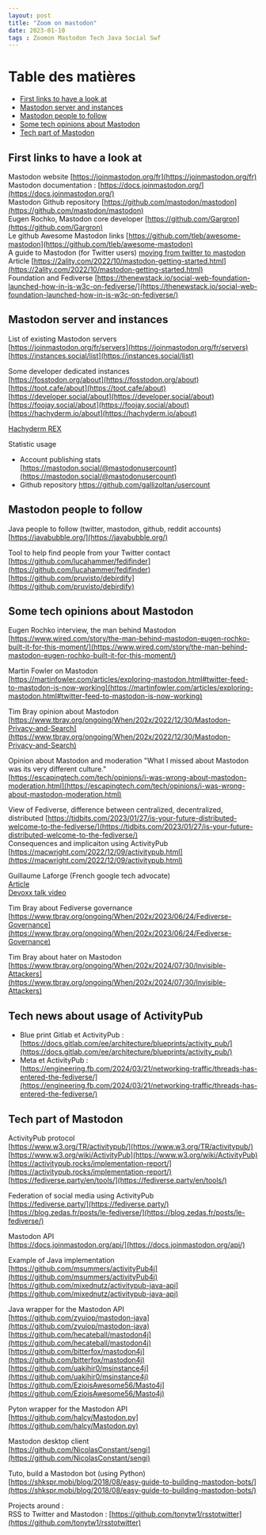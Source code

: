 ```yaml
---
layout: post
title: "Zoom on mastodon"
date: 2023-01-10
tags : Zoomon Mastodon Tech Java Social Swf
---
```


# Table des matières

   * [First links to have a look at](#first-links-to-have-a-look-at)
   * [Mastodon server and instances](#mastodon-server-and-instances)
   * [Mastodon people to follow](#mastodon-people-to-follow)
   * [Some tech opinions about Mastodon](#some-tech-opinions-about-mastodon)
   * [Tech part of Mastodon](#tech-part-of-mastodon)


## First links to have a look at

Mastodon website [https://joinmastodon.org/fr](https://joinmastodon.org/fr)   
Mastodon documentation : [https://docs.joinmastodon.org/](https://docs.joinmastodon.org/)   
Mastodon Github repository [https://github.com/mastodon/mastodon](https://github.com/mastodon/mastodon)   
Eugen Rochko, Mastodon core developer [https://github.com/Gargron](https://github.com/Gargron)   
Le github Awesome Mastodon links [https://github.com/tleb/awesome-mastodon](https://github.com/tleb/awesome-mastodon)   
A guide to Mastodon (for Twitter users) [moving from twitter to mastodon](https://www.forceflow.be/2022/11/11/moving-from-twitter-to-mastodon/)         
Article [https://2ality.com/2022/10/mastodon-getting-started.html](https://2ality.com/2022/10/mastodon-getting-started.html)             
Foundation and Fediverse [https://thenewstack.io/social-web-foundation-launched-how-in-is-w3c-on-fediverse/](https://thenewstack.io/social-web-foundation-launched-how-in-is-w3c-on-fediverse/)        


## Mastodon server and instances

List of existing Mastodon servers   
[https://joinmastodon.org/fr/servers](https://joinmastodon.org/fr/servers)   
[https://instances.social/list](https://instances.social/list)   

Some developer dedicated instances   
[https://fosstodon.org/about](https://fosstodon.org/about)   
[https://toot.cafe/about](https://toot.cafe/about)   
[https://developer.social/about](https://developer.social/about)   
[https://foojay.social/about](https://foojay.social/about)   
[https://hachyderm.io/about](https://hachyderm.io/about)   

[Hachyderm REX](https://medium.com/@kris-nova/experimenting-with-federation-and-migrating-accounts-eae61a688c3c)    

Statistic usage 
* Account publishing stats [https://mastodon.social/@mastodonusercount](https://mastodon.social/@mastodonusercount)    
* Github repository https://github.com/gallizoltan/usercount    

## Mastodon people to follow

Java people to follow (twitter, mastodon, github, reddit accounts)   
[https://javabubble.org/](https://javabubble.org/)   

Tool to help find people from your Twitter contact   
[https://github.com/lucahammer/fedifinder](https://github.com/lucahammer/fedifinder)   
[https://github.com/pruvisto/debirdify](https://github.com/pruvisto/debirdify)   


## Some tech opinions about Mastodon

Eugen Rochko interview, the man behind Mastodon   
[https://www.wired.com/story/the-man-behind-mastodon-eugen-rochko-built-it-for-this-moment/](https://www.wired.com/story/the-man-behind-mastodon-eugen-rochko-built-it-for-this-moment/)   

Martin Fowler on Mastodon   
[https://martinfowler.com/articles/exploring-mastodon.html#twitter-feed-to-mastodon-is-now-working](https://martinfowler.com/articles/exploring-mastodon.html#twitter-feed-to-mastodon-is-now-working)   

Tim Bray opinion about Mastodon   
[https://www.tbray.org/ongoing/When/202x/2022/12/30/Mastodon-Privacy-and-Search](https://www.tbray.org/ongoing/When/202x/2022/12/30/Mastodon-Privacy-and-Search)   

Opinion about Mastodon and moderation "What I missed about Mastodon was its very different culture."   
[https://escapingtech.com/tech/opinions/i-was-wrong-about-mastodon-moderation.html](https://escapingtech.com/tech/opinions/i-was-wrong-about-mastodon-moderation.html)   

View of Fediverse, difference between centralized, decentralized, distributed
[https://tidbits.com/2023/01/27/is-your-future-distributed-welcome-to-the-fediverse/](https://tidbits.com/2023/01/27/is-your-future-distributed-welcome-to-the-fediverse/)    
Consequences and implicaiton using ActivityPub    
[https://macwright.com/2022/12/09/activitypub.html](https://macwright.com/2022/12/09/activitypub.html)   

Guillaume Laforge (French google tech advocate)   
[Article](https://glaforge.dev/posts/2023/01/06/calculating-your-potential-reach-on-mastodon-with-google-cloud-workflows-orchestrating-the-mastodon-apis/)    
[Devoxx talk video](https://www.youtube.com/watch?v=_BaK9BNlUHg)  

Tim Bray about Fediverse governance    
[https://www.tbray.org/ongoing/When/202x/2023/06/24/Fediverse-Governance](https://www.tbray.org/ongoing/When/202x/2023/06/24/Fediverse-Governance)

Tim Bray about hater on Mastodon    
[https://www.tbray.org/ongoing/When/202x/2024/07/30/Invisible-Attackers](https://www.tbray.org/ongoing/When/202x/2024/07/30/Invisible-Attackers)      

## Tech news about usage of ActivityPub

* Blue print Gitlab et ActivityPub : [https://docs.gitlab.com/ee/architecture/blueprints/activity_pub/](https://docs.gitlab.com/ee/architecture/blueprints/activity_pub/)     
* Meta et ActivityPub : [https://engineering.fb.com/2024/03/21/networking-traffic/threads-has-entered-the-fediverse/](https://engineering.fb.com/2024/03/21/networking-traffic/threads-has-entered-the-fediverse/)     

## Tech part of Mastodon   

ActivityPub protocol   
[https://www.w3.org/TR/activitypub/](https://www.w3.org/TR/activitypub/)      
[https://www.w3.org/wiki/ActivityPub](https://www.w3.org/wiki/ActivityPub)      
[https://activitypub.rocks/implementation-report/](https://activitypub.rocks/implementation-report/)     
[https://fediverse.party/en/tools/](https://fediverse.party/en/tools/)     

Federation of social media using ActivityPub   
[https://fediverse.party/](https://fediverse.party/)    
[https://blog.zedas.fr/posts/le-fediverse/](https://blog.zedas.fr/posts/le-fediverse/)   

Mastodon API   
[https://docs.joinmastodon.org/api/](https://docs.joinmastodon.org/api/)   

Example of Java implementation   
[https://github.com/msummers/activityPub4j](https://github.com/msummers/activityPub4j)   
[https://github.com/mixednutz/activitypub-java-api](https://github.com/mixednutz/activitypub-java-api)   

Java wrapper for the Mastodon API   
[https://github.com/zyuiop/mastodon-java](https://github.com/zyuiop/mastodon-java)   
[https://github.com/hecateball/mastodon4j](https://github.com/hecateball/mastodon4j)   
[https://github.com/bitterfox/mastodon4j](https://github.com/bitterfox/mastodon4j)   
[https://github.com/uakihir0/msinstance4j](https://github.com/uakihir0/msinstance4j)   
[https://github.com/EzioisAwesome56/Masto4j](https://github.com/EzioisAwesome56/Masto4j)   

Pyton wrapper for the Mastodon API   
[https://github.com/halcy/Mastodon.py](https://github.com/halcy/Mastodon.py)   

Mastodon desktop client    
[https://github.com/NicolasConstant/sengi](https://github.com/NicolasConstant/sengi)    

Tuto, build a Mastodon bot (using Python)    
[https://shkspr.mobi/blog/2018/08/easy-guide-to-building-mastodon-bots/](https://shkspr.mobi/blog/2018/08/easy-guide-to-building-mastodon-bots/)     

Projects around :   
RSS to Twitter and Mastodon : [https://github.com/tonytw1/rsstotwitter](https://github.com/tonytw1/rsstotwitter)   
